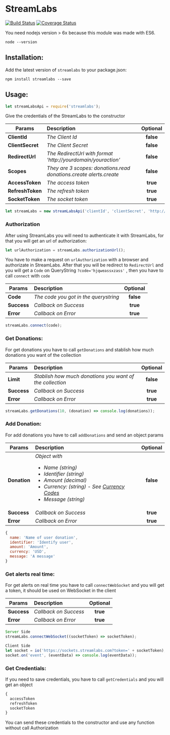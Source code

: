 # StreamLabs

[![Build Status](https://travis-ci.org/tnovas/streamLabs.svg?branch=master)](https://travis-ci.org/tnovas/streamLabs)
[![Coverage Status](https://coveralls.io/repos/github/tnovas/streamLabs/badge.svg)](https://coveralls.io/github/tnovas/streamLabs)

You need nodejs version > 6x because this module was made with ES6.
```
node --version
```

## Installation:
Add the latest version of `streamlabs` to your package.json:
```
npm install streamlabs --save
```

## Usage:
```js
let streamLabsApi = require('streamlabs');
```

Give the credentials of the StreamLabs to the constructor

| Params       | Description     | Optional | 
| --------     |:---------------| :-----:|
| **ClientId**     | *The Client Id* | **false** |
| **ClientSecret** | *The Client Secret* | **false** |
| **RedirectUrl**  | *The RedirectUrl with format 'http://yourdomain/youraction'* | **false** |
| **Scopes**       | *They are 3 scopes: donations.read donations.create alerts.create* | **false** |
| **AccessToken**  | *The access token*  | **true** |
| **RefreshToken** | *The refresh token* | **true** |
| **SocketToken**  | *The socket token* | **true** |

```js
let streamLabs = new streamLabsApi('clientId', 'clientSecret', 'http://yourdomain/youraction', 'donations.read donations.create alerts.create');
```

### Authorization
After using StreamLabs you will need to authenticate it with StreamLabs, for that you will get an url of authorization:

```js
let urlAuthorization = streamLabs.authorizationUrl();
```

You have to make a request on `urlAuthorization` with a browser and authorizate in StreamLabs. After that you will be redirect to `RedirectUrl` and you will get a `Code` on QueryString `?code='hjqweassxzass'` , then you have to call `connect` with `code`

| Params   | Description     | Optional | 
| -------- |:---------------| :-----:|
| **Code**  | *The code you got in the querystring* | **false** |
| **Success**  | *Callback on Success*| **true** |
| **Error**    | *Callback on Error*  | **true** |

```js
streamLabs.connect(code);
```

### Get Donations:
For get donations you have to call `getDonations` and stablish how much donations you want of the collection

| Params   | Description     | Optional | 
| -------- |:---------------| :-----:|
| **Limit**  | *Stablish how much donations you want of the collection* | **false** |
| **Success**  | *Callback on Success*| **true** |
| **Error**    | *Callback on Error*  | **true** |

```js
streamLabs.getDonations(10, (donation) => console.log(donations));
```

### Add Donation:
For add donations you have to call `addDonations` and send an object params

| Params   | Description     | Optional | 
| -------- |:---------------| :-----:|
| **Donation**  | *Object with <ul>  <li>Name (string)</li>  <li>Identifier (string)</li> <li>Amount (decimal)</li> <li>Currency: (string) - See [Currency Codes](https://dev.streamlabs.com/docs/currency-codes/)</li> <li>Message (string)</li></ul>* | **false** |
| **Success**  | *Callback on Success*| **true** |
| **Error**    | *Callback on Error*  | **true** |

```js
{
  name: 'Name of user donation',
  identifier: 'Identify user',
  amount: 'Amount',
  currency: 'USD',
  message: 'A message'	
}
```

### Get alerts real time:
For get alerts on real time you have to call `connectWebSocket` and you will get a token, it should be used on WebSocket in the client

| Params   | Description     | Optional | 
| -------- |:---------------| :-----:|
| **Success**  | *Callback on Success*| **true** |
| **Error**    | *Callback on Error*  | **true** |

```js
Server Side
streamLabs.connectWebSocket((socketToken) => socketToken);

Client Side
let socket = io('https://sockets.streamlabs.com?token=' + socketToken);
socket.on('event', (eventData) => console.log(eventData));
```

### Get Credentials:
If you need to save credentials, you have to call `getCredentials` and you will get an object

```js
{
  accessToken
  refreshToken
  socketToken
}
```

You can send these credentials to the constructor and use any function without call Authorization